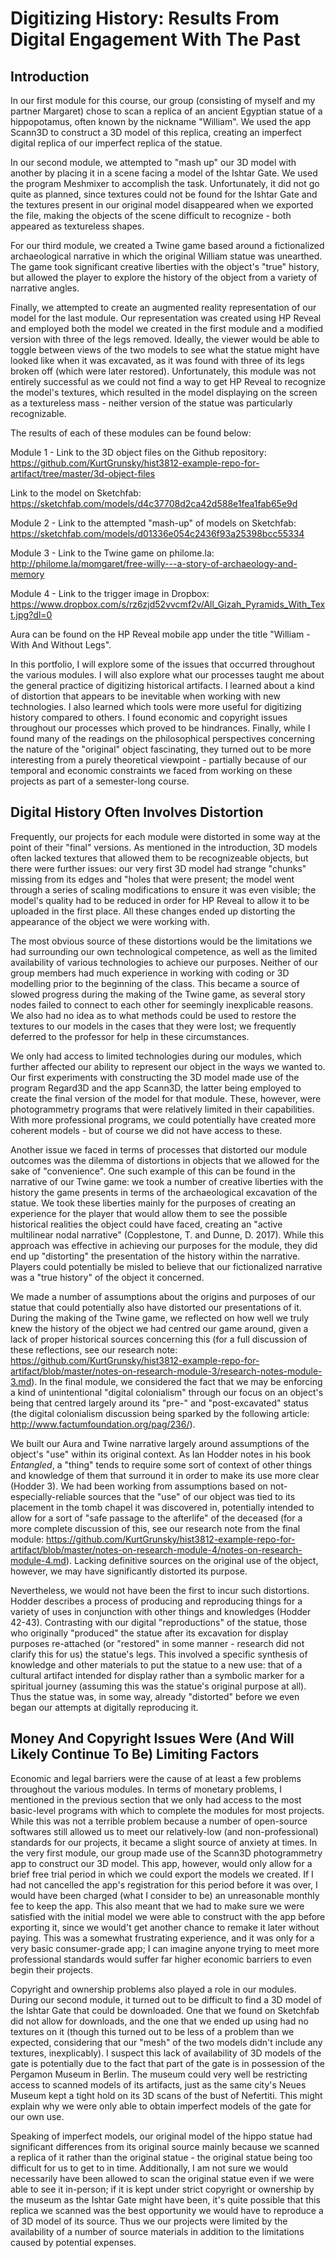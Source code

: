 # Digitizing History: Results From Digital Engagement With The Past

## Introduction

In our first module for this course, our group (consisting of myself and my partner Margaret) chose to scan a replica of an ancient Egyptian statue of a hippopotamus, often known by the nickname "William". We used the app Scann3D to construct a 3D model of this replica, creating an imperfect digital replica of our imperfect replica of the statue.

In our second module, we attempted to "mash up" our 3D model with another by placing it in a scene facing a model of the Ishtar Gate. We used the program Meshmixer to accomplish the task. Unfortunately, it did not go quite as planned, since textures could not be found for the Ishtar Gate and the textures present in our original model disappeared when we exported the file, making the objects of the scene difficult to recognize - both appeared as textureless shapes.

For our third module, we created a Twine game based around a fictionalized archaeological narrative in which the original William statue was unearthed. The game took significant creative liberties with the object's "true" history, but allowed the player to explore the history of the object from a variety of narrative angles.

Finally, we attempted to create an augmented reality representation of our model for the last module. Our representation was created using HP Reveal and employed both the model we created in the first module and a modified version with three of the legs removed. Ideally, the viewer would be able to toggle between views of the two models to see what the statue might have looked like when it was excavated, as it was found with three of its legs broken off (which were later restored). Unfortunately, this module was not entirely successful as we could not find a way to get HP Reveal to recognize the model's textures, which resulted in the model displaying on the screen as a textureless mass - neither version of the statue was particularly recognizable.

The results of each of these modules can be found below:

Module 1 - Link to the 3D object files on the Github repository: https://github.com/KurtGrunsky/hist3812-example-repo-for-artifact/tree/master/3d-object-files

Link to the model on Sketchfab: https://sketchfab.com/models/d4c37708d2ca42d588e1fea1fab65e9d

Module 2 - Link to the attempted "mash-up" of models on Sketchfab: https://sketchfab.com/models/d01336e054c2436f93a25398bcc55334

Module 3 - Link to the Twine game on philome.la: http://philome.la/momgaret/free-willy---a-story-of-archaeology-and-memory

Module 4 - Link to the trigger image in Dropbox: https://www.dropbox.com/s/rz6zjd52vvcmf2v/All_Gizah_Pyramids_With_Text.jpg?dl=0

Aura can be found on the HP Reveal mobile app under the title "William - With And Without Legs".


In this portfolio, I will explore some of the issues that occurred throughout the various modules. I will also explore what our processes taught me about the general practice of digitizing historical artifacts. I learned about a kind of distortion that appears to be inevitable when working with new technologies. I also learned which tools were more useful for digitizing history compared to others. I found economic and copyright issues throughout our processes which proved to be hindrances. Finally, while I found many of the readings on the philosophical perspectives concerning the nature of the "original" object fascinating, they turned out to be more interesting from a purely theoretical viewpoint - partially because of our temporal and economic constraints we faced from working on these projects as part of a semester-long course.

## Digital History Often Involves Distortion

Frequently, our projects for each module were distorted in some way at the point of their "final" versions. As mentioned in the introduction, 3D models often lacked textures that allowed them to be recognizeable objects, but there were further issues: our very first 3D model had strange "chunks" missing from its edges and "holes that were present; the model went through a series of scaling modifications to ensure it was even visible; the model's quality had to be reduced in order for HP Reveal to allow it to be uploaded in the first place. All these changes ended up distorting the appearance of the object we were working with.

The most obvious source of these distortions would be the limitations we had surrounding our own technological competence, as well as the limited availability of various technologies to achieve our purposes. Neither of our group members had much experience in working with coding or 3D modelling prior to the beginning of the class. This became a source of slowed progress during the making of the Twine game, as several story nodes failed to connect to each other for seemingly inexplicable reasons. We also had no idea as to what methods could be used to restore the textures to our models in the cases that they were lost; we frequently deferred to the professor for help in these circumstances.

We only had access to limited technologies during our modules, which further affected our ability to represent our object in the ways we wanted to. Our first experiments with constructing the 3D model made use of the program Regard3D and the app Scann3D, the latter being employed to create the final version of the model for that module. These, however, were photogrammetry programs that were relatively limited in their capabilities. With more professional programs, we could potentially have created more coherent models - but of course we did not have access to these.

Another issue we faced in terms of processes that distorted our module outcomes was the dilemma of distortions in objects that we allowed for the sake of "convenience". One such example of this can be found in the narrative of our Twine game: we took a number of creative liberties with the history the game presents in terms of the archaeological excavation of the statue. We took these liberties mainly for the purposes of creating an experience for the player that would allow them to see the possible historical realities the object could have faced, creating an "active multilinear nodal narrative" (Copplestone, T. and Dunne, D. 2017). While this approach was effective in achieving our purposes for the module, they did end up "distorting" the presentation of the history within the narrative. Players could potentially be misled to believe that our fictionalized narrative was a "true history" of the object it concerned.

We made a number of assumptions about the origins and purposes of our statue that could potentially also have distorted our presentations of it. During the making of the Twine game, we reflected on how well we truly knew the history of the object we had centred our game around, given a lack of proper historical sources concerning this (for a full discussion of these reflections, see our research note: https://github.com/KurtGrunsky/hist3812-example-repo-for-artifact/blob/master/notes-on-research-module-3/research-notes-module-3.md). In the final module, we considered the fact that we may be enforcing a kind of unintentional "digital colonialism" through our focus on an object's being that centred largely around its "pre-" and "post-excavated" status (the digital colonialism discussion being sparked by the following article: http://www.factumfoundation.org/pag/236/).

We built our Aura and Twine narrative largely around assumptions of the object's "use" within its original context. As Ian Hodder notes in his book *Entangled*, a "thing" tends to require some sort of context of other things and knowledge of them that surround it in order to make its use more clear (Hodder 3). We had been working from assumptions based on not-especially-reliable sources that the "use" of our object was tied to its placement in the tomb chapel it was discovered in, potentially intended to allow for a sort of "safe passage to the afterlife" of the deceased (for a more complete discussion of this, see our research note from the final module: https://github.com/KurtGrunsky/hist3812-example-repo-for-artifact/blob/master/notes-on-research-module-4/notes-on-research-module-4.md). Lacking definitive sources on the original use of the object, however, we may have significantly distorted its purpose.

Nevertheless, we would not have been the first to incur such distortions. Hodder describes a process of producing and reproducing things for a variety of uses in conjunction with other things and knowledges (Hodder 42-43). Contrasting with our digital "reproductions" of the statue, those who originally "produced" the statue after its excavation for display purposes re-attached (or "restored" in some manner - research did not clarify this for us) the statue's legs. This involved a specific synthesis of knowledge and other materials to put the statue to a new use: that of a cultural artifact intended for display rather than a symbolic marker for a spiritual journey (assuming this was the statue's original purpose at all). Thus the statue was, in some way, already "distorted" before we even began our attempts at digitally reproducing it.

## Money And Copyright Issues Were (And Will Likely Continue To Be) Limiting Factors

Economic and legal barriers were the cause of at least a few problems throughout the various modules. In terms of monetary problems, I mentioned in the previous section that we only had access to the most basic-level programs with which to complete the modules for most projects. While this was not a terrible problem because a number of open-source softwares still allowed us to meet our relatively-low (and non-professional) standards for our projects, it became a slight source of anxiety at times. In the very first module, our group made use of the Scann3D photogrammetry app to construct our 3D model. This app, however, would only allow for a brief free trial period in which we could export the models we created. If I had not cancelled the app's registration for this period before it was over, I would have been charged (what I consider to be) an unreasonable monthly fee to keep the app. This also meant that we had to make sure we were satisfied with the initial model we were able to construct with the app before exporting it, since we would't get another chance to remake it later without paying. This was a somewhat frustrating experience, and it was only for a very basic consumer-grade app; I can imagine anyone trying to meet more professional standards would suffer far higher economic barriers to even begin their projects.

Copyright and ownership problems also played a role in our modules. During our second module, it turned out to be difficult to find a 3D model of the Ishtar Gate that could be downloaded. One that we found on Sketchfab did not allow for downloads, and the one that we ended up using had no textures on it (though this turned out to be less of a problem than we expected, considering that our "mesh" of the two models didn't include any textures, inexplicably). I suspect this lack of availability of 3D models of the gate is potentially due to the fact that part of the gate is in possession of the Pergamon Museum in Berlin. The museum could very well be restricting access to scanned models of its artifacts, just as the same city's Neues Museum kept a tight hold on its 3D scans of the bust of Nefertiti. This might explain why we were only able to obtain imperfect models of the gate for our own use.

Speaking of imperfect models, our original model of the hippo statue had significant differences from its original source mainly because we scanned a replica of it rather than the original statue - the original statue being too difficult for us to get to in time. Additionally, I am not sure we would necessarily have been allowed to scan the original statue even if we were able to see it in-person; if it is kept under strict copyright or ownership by the museum as the Ishtar Gate might have been, it's quite possible that this replica we scanned was the best opportunity we would have to reproduce a of 3D model of its source. Thus we our projects were limited by the availability of a number of source materials in addition to the limitations caused by potential expenses.
